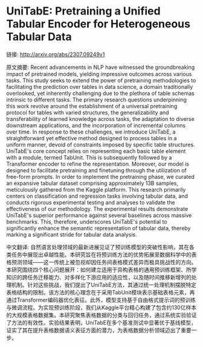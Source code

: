 # UniTabE: Pretraining a Unified Tabular Encoder for Heterogeneous Tabular Data

链接: http://arxiv.org/abs/2307.09249v1

原文摘要:
Recent advancements in NLP have witnessed the groundbreaking impact of
pretrained models, yielding impressive outcomes across various tasks. This
study seeks to extend the power of pretraining methodologies to facilitating
the prediction over tables in data science, a domain traditionally overlooked,
yet inherently challenging due to the plethora of table schemas intrinsic to
different tasks. The primary research questions underpinning this work revolve
around the establishment of a universal pretraining protocol for tables with
varied structures, the generalizability and transferability of learned
knowledge across tasks, the adaptation to diverse downstream applications, and
the incorporation of incremental columns over time. In response to these
challenges, we introduce UniTabE, a straightforward yet effective method
designed to process tables in a uniform manner, devoid of constraints imposed
by specific table structures. UniTabE's core concept relies on representing
each basic table element with a module, termed TabUnit. This is subsequently
followed by a Transformer encoder to refine the representation. Moreover, our
model is designed to facilitate pretraining and finetuning through the
utilization of free-form prompts. In order to implement the pretraining phase,
we curated an expansive tabular dataset comprising approximately 13B samples,
meticulously gathered from the Kaggle platform. This research primarily centers
on classification and regression tasks involving tabular data, and conducts
rigorous experimental testing and analyses to validate the effectiveness of our
methodology. The experimental results demonstrate UniTabE's superior
performance against several baselines across massive benchmarks. This,
therefore, underscores UniTabE's potential to significantly enhance the
semantic representation of tabular data, thereby marking a significant stride
for tabular data analysis.

中文翻译:
自然语言处理领域的最新进展见证了预训练模型的突破性影响，其在各类任务中展现出卓越性能。本研究旨在将预训练方法的优势拓展至数据科学中的表格预测领域——这一传统上被忽视却因任务间表格模式差异而极具挑战性的方向。本研究围绕四个核心问题展开：如何建立适用于异构表格的通用预训练框架、所学知识的跨任务迁移能力、对多样化下游应用的适应性，以及随时间推移新增列的处理机制。针对这些挑战，我们提出了UniTabE方法，其通过统一处理机制摆脱特定表格结构的限制。该方法的核心理念在于采用TabUnit模块表示基础表格元素，再通过Transformer编码器优化表征。此外，模型支持基于自由格式提示词的预训练与微调流程。为实现预训练阶段，我们从Kaggle平台精心构建了包含约130亿样本的大规模表格数据集。本研究聚焦表格数据的分类与回归任务，通过系统实验验证了方法的有效性。实验结果表明，UniTabE在多个基准测试中显著优于基线模型，证实了其在提升表格数据语义表征方面的潜力，为表格数据分析领域迈出了重要一步。
